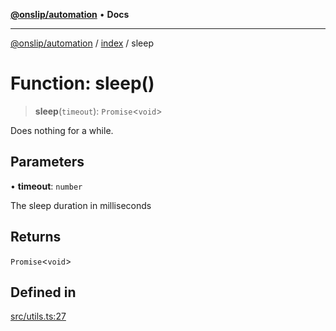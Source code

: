 [**@onslip/automation**](../../README.md) • **Docs**

***

[@onslip/automation](../../README.md) / [index](../README.md) / sleep

# Function: sleep()

> **sleep**(`timeout`): `Promise`\<`void`\>

Does nothing for a while.

## Parameters

• **timeout**: `number`

The sleep duration in milliseconds

## Returns

`Promise`\<`void`\>

## Defined in

[src/utils.ts:27](https://github.com/Onslip/automation/blob/aed87d3401609cf5df05adc6d1563b1b99f345fe/src/utils.ts#L27)

